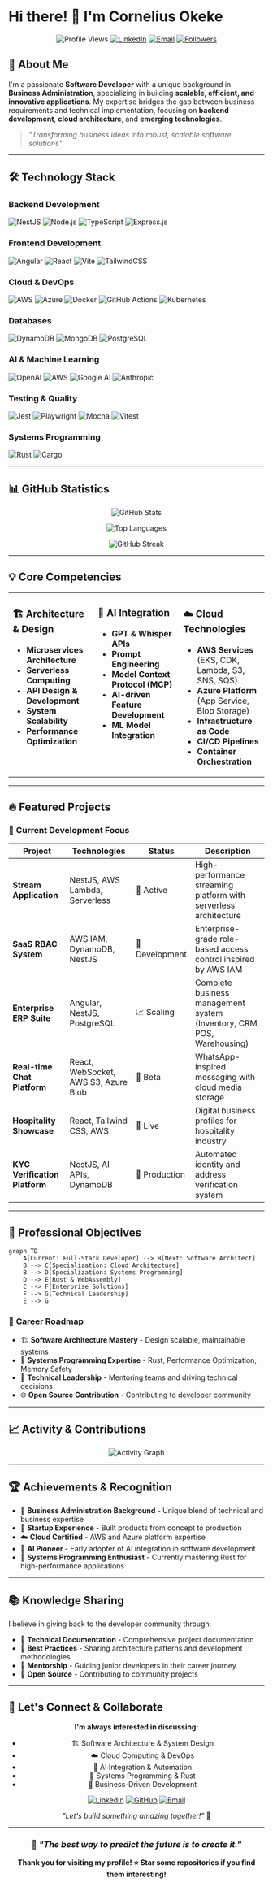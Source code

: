 <!--
**comlyboy/comlyboy** is a ✨ _special_ ✨ repository because its `README.md` (this file) appears on your GitHub profile.

Here are some ideas to get you started:

- 🔭 I’m currently working on ...
- 🌱 I’m currently learning ...
- 👯 I’m looking to collaborate on ...
- 🤔 I’m looking for help with ...
- 💬 Ask me about ...
- 📫 How to reach me: ...
- 😄 Pronouns: ...
- ⚡ Fun fact: ...
-->

# Hi there! 👋 I'm Cornelius Okeke

<div align="center">

![Profile Views](https://komarev.com/ghpvc/?username=comlyboy&color=brightgreen&style=for-the-badge)
[![LinkedIn](https://img.shields.io/badge/LinkedIn-0077B5?style=for-the-badge&logo=linkedin&logoColor=white)](https://www.linkedin.com/in/cornelius-okeke/)
[![Email](https://img.shields.io/badge/Email-D14836?style=for-the-badge&logo=gmail&logoColor=white)](mailto:okekecornelius@gmail.com)
[![Followers](https://img.shields.io/github/followers/comlyboy?style=for-the-badge&logo=github)](https://github.com/comlyboy)

</div>

## 🚀 About Me

I'm a passionate **Software Developer** with a unique background in **Business Administration**, specializing in building **scalable, efficient, and innovative applications**. My expertise bridges the gap between business requirements and technical implementation, focusing on **backend development**, **cloud architecture**, and **emerging technologies**.

> *"Transforming business ideas into robust, scalable software solutions"*

---

## 🛠️ Technology Stack

### **Backend Development**
![NestJS](https://img.shields.io/badge/NestJS-E0234E?style=for-the-badge&logo=nestjs&logoColor=white)
![Node.js](https://img.shields.io/badge/Node.js-43853D?style=for-the-badge&logo=node.js&logoColor=white)
![TypeScript](https://img.shields.io/badge/TypeScript-007ACC?style=for-the-badge&logo=typescript&logoColor=white)
![Express.js](https://img.shields.io/badge/Express.js-404D59?style=for-the-badge&logo=express&logoColor=white)

### **Frontend Development**
![Angular](https://img.shields.io/badge/Angular-DD0031?style=for-the-badge&logo=angular&logoColor=white)
![React](https://img.shields.io/badge/React-20232A?style=for-the-badge&logo=react&logoColor=61DAFB)
![Vite](https://img.shields.io/badge/Vite-646CFF?style=for-the-badge&logo=vite&logoColor=white)
![TailwindCSS](https://img.shields.io/badge/Tailwind_CSS-38B2AC?style=for-the-badge&logo=tailwind-css&logoColor=white)

### **Cloud & DevOps**
![AWS](https://img.shields.io/badge/Amazon_AWS-FF9900?style=for-the-badge&logo=amazonaws&logoColor=white)
![Azure](https://img.shields.io/badge/Microsoft_Azure-0089D0?style=for-the-badge&logo=microsoft-azure&logoColor=white)
![Docker](https://img.shields.io/badge/Docker-2496ED?style=for-the-badge&logo=docker&logoColor=white)
![GitHub Actions](https://img.shields.io/badge/GitHub_Actions-2088FF?style=for-the-badge&logo=github-actions&logoColor=white)
![Kubernetes](https://img.shields.io/badge/Kubernetes-326CE5?style=for-the-badge&logo=kubernetes&logoColor=white)

### **Databases**
![DynamoDB](https://img.shields.io/badge/Amazon%20DynamoDB-4053D6?style=for-the-badge&logo=Amazon%20DynamoDB&logoColor=white)
![MongoDB](https://img.shields.io/badge/MongoDB-4EA94B?style=for-the-badge&logo=mongodb&logoColor=white)
![PostgreSQL](https://img.shields.io/badge/PostgreSQL-316192?style=for-the-badge&logo=postgresql&logoColor=white)

### **AI & Machine Learning**
![OpenAI](https://img.shields.io/badge/OpenAI-412991?style=for-the-badge&logo=openai&logoColor=white)
![AWS](https://img.shields.io/badge/AWS_Bedrock-FF9900?style=for-the-badge&logo=amazonaws&logoColor=white)
![Google AI](https://img.shields.io/badge/Google_Gemini-4285F4?style=for-the-badge&logo=google&logoColor=white)
![Anthropic](https://img.shields.io/badge/Anthropic_Claude-000000?style=for-the-badge&logo=anthropic&logoColor=white)

### **Testing & Quality**
![Jest](https://img.shields.io/badge/Jest-323330?style=for-the-badge&logo=Jest&logoColor=white)
![Playwright](https://img.shields.io/badge/Playwright-45ba4b?style=for-the-badge&logo=Playwright&logoColor=white)
![Mocha](https://img.shields.io/badge/Mocha-8D6748?style=for-the-badge&logo=mocha&logoColor=white)
![Vitest](https://img.shields.io/badge/Vitest-6E9F18?style=for-the-badge&logo=vitest&logoColor=white)

### **Systems Programming**
![Rust](https://img.shields.io/badge/Rust-000000?style=for-the-badge&logo=rust&logoColor=white)
![Cargo](https://img.shields.io/badge/Cargo-000000?style=for-the-badge&logo=rust&logoColor=white)

---

## 📊 GitHub Statistics

<div align="center">

![GitHub Stats](https://github-readme-stats.vercel.app/api?username=comlyboy&show_icons=true&theme=radical&count_private=true)

![Top Languages](https://github-readme-stats.vercel.app/api/top-langs/?username=comlyboy&theme=radical&langs_count=15)

![GitHub Streak](https://github-readme-streak-stats.herokuapp.com/?user=comlyboy&theme=radical)

</div>

---

## 💡 Core Competencies

<table>
<tr>
<td valign="top" width="33%">

### 🏗️ **Architecture & Design**
- **Microservices Architecture**
- **Serverless Computing**
- **API Design & Development**
- **System Scalability**
- **Performance Optimization**

</td>
<td valign="top" width="33%">

### 🤖 **AI Integration**
- **GPT & Whisper APIs**
- **Prompt Engineering**
- **Model Context Protocol (MCP)**
- **AI-driven Feature Development**
- **ML Model Integration**

</td>
<td valign="top" width="33%">

### ☁️ **Cloud Technologies**
- **AWS Services** (EKS, CDK, Lambda, S3, SNS, SQS)
- **Azure Platform** (App Service, Blob Storage)
- **Infrastructure as Code**
- **CI/CD Pipelines**
- **Container Orchestration**

</td>
</tr>
</table>

---

## 🔥 Featured Projects

### 🎯 **Current Development Focus**

| Project | Technologies | Status | Description |
|---------|-------------|---------|-------------|
| **Stream Application** | NestJS, AWS Lambda, Serverless | 🚀 Active | High-performance streaming platform with serverless architecture |
| **SaaS RBAC System** | AWS IAM, DynamoDB, NestJS | 🔧 Development | Enterprise-grade role-based access control inspired by AWS IAM |
| **Enterprise ERP Suite** | Angular, NestJS, PostgreSQL | 📈 Scaling | Complete business management system (Inventory, CRM, POS, Warehousing) |
| **Real-time Chat Platform** | React, WebSocket, AWS S3, Azure Blob | 💬 Beta | WhatsApp-inspired messaging with cloud media storage |
| **Hospitality Showcase** | React, Tailwind CSS, AWS | 🏨 Live | Digital business profiles for hospitality industry |
| **KYC Verification Platform** | NestJS, AI APIs, DynamoDB | 🔐 Production | Automated identity and address verification system |

---

## 🎯 Professional Objectives

```mermaid
graph TD
    A[Current: Full-Stack Developer] --> B[Next: Software Architect]
    B --> C[Specialization: Cloud Architecture]
    B --> D[Specialization: Systems Programming]
    D --> E[Rust & WebAssembly]
    C --> F[Enterprise Solutions]
    F --> G[Technical Leadership]
    E --> G
```

### 🌟 **Career Roadmap**
- 🏗️ **Software Architecture Mastery** - Design scalable, maintainable systems
- 🦀 **Systems Programming Expertise** - Rust, Performance Optimization, Memory Safety
- 👥 **Technical Leadership** - Mentoring teams and driving technical decisions
- 🌐 **Open Source Contribution** - Contributing to developer community

---

## 📈 Activity & Contributions

<div align="center">

![Activity Graph](https://github-readme-activity-graph.vercel.app/graph?username=comlyboy&theme=react-dark&hide_border=true)

</div>

---

## 🏆 Achievements & Recognition

- 💼 **Business Administration Background** - Unique blend of technical and business expertise
- 🚀 **Startup Experience** - Built products from concept to production
- ☁️ **Cloud Certified** - AWS and Azure platform expertise
- 🤖 **AI Pioneer** - Early adopter of AI integration in software development
- 🦀 **Systems Programming Enthusiast** - Currently mastering Rust for high-performance applications

---

## 📚 Knowledge Sharing

I believe in giving back to the developer community through:
- 📝 **Technical Documentation** - Comprehensive project documentation
- 🎯 **Best Practices** - Sharing architecture patterns and development methodologies
- 🤝 **Mentorship** - Guiding junior developers in their career journey
- 🔄 **Open Source** - Contributing to community projects

---

## 🤝 Let's Connect & Collaborate

<div align="center">

**I'm always interested in discussing:**
- 🏗️ Software Architecture & System Design
- ☁️ Cloud Computing & DevOps
- 🤖 AI Integration & Automation
- 🦀 Systems Programming & Rust
- 💼 Business-Driven Development

[![LinkedIn](https://img.shields.io/badge/Professional_Network-LinkedIn-0077B5?style=for-the-badge&logo=linkedin&logoColor=white)](https://www.linkedin.com/in/cornelius-okeke/)
[![GitHub](https://img.shields.io/badge/Code_Repository-GitHub-181717?style=for-the-badge&logo=github&logoColor=white)](https://github.com/comlyboy)
[![Email](https://img.shields.io/badge/Direct_Contact-Email-D14836?style=for-the-badge&logo=gmail&logoColor=white)](mailto:okekecornelius@gmail.com)

*"Let's build something amazing together!"* 🚀

</div>

---

<div align="center">

### 💭 *"The best way to predict the future is to create it."*

**Thank you for visiting my profile! ⭐ Star some repositories if you find them interesting!**

</div>
